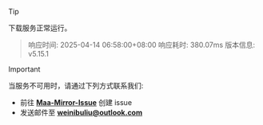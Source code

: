 > [!TIP]
下载服务正常运行。


> 响应时间: 2025-04-14 06:58:00+08:00
> 响应耗时: 380.07ms
> 版本信息: v5.15.1

> [!IMPORTANT]
> 当服务不可用时，请通过下列方式联系我们: 
> - 前往 **[Maa-Mirror-Issue](https://github.com/MaaMirror/Maa-Mirror-Issue/issues)** 创建 issue
> - 发送邮件至 **<a href="mailto:weinibuliu@outlook.com">weinibuliu@outlook.com</a>**